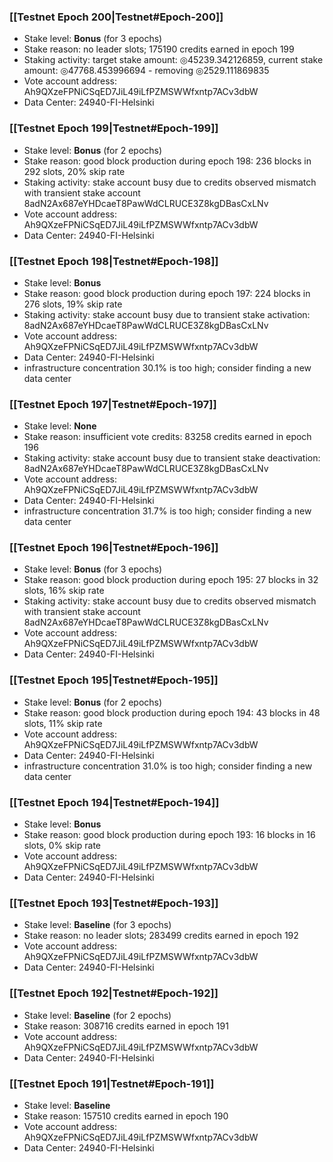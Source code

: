 ### [[Testnet Epoch 200|Testnet#Epoch-200]]
* Stake level: **Bonus** (for 3 epochs)
* Stake reason: no leader slots; 175190 credits earned in epoch 199
* Staking activity: target stake amount: ◎45239.342126859, current stake amount: ◎47768.453996694 - removing ◎2529.111869835
* Vote account address: Ah9QXzeFPNiCSqED7JiL49iLfPZMSWWfxntp7ACv3dbW
* Data Center: 24940-FI-Helsinki
### [[Testnet Epoch 199|Testnet#Epoch-199]]
* Stake level: **Bonus** (for 2 epochs)
* Stake reason: good block production during epoch 198: 236 blocks in 292 slots, 20% skip rate
* Staking activity: stake account busy due to credits observed mismatch with transient stake account 8adN2Ax687eYHDcaeT8PawWdCLRUCE3Z8kgDBasCxLNv
* Vote account address: Ah9QXzeFPNiCSqED7JiL49iLfPZMSWWfxntp7ACv3dbW
* Data Center: 24940-FI-Helsinki
### [[Testnet Epoch 198|Testnet#Epoch-198]]
* Stake level: **Bonus**
* Stake reason: good block production during epoch 197: 224 blocks in 276 slots, 19% skip rate
* Staking activity: stake account busy due to transient stake activation: 8adN2Ax687eYHDcaeT8PawWdCLRUCE3Z8kgDBasCxLNv
* Vote account address: Ah9QXzeFPNiCSqED7JiL49iLfPZMSWWfxntp7ACv3dbW
* Data Center: 24940-FI-Helsinki
* infrastructure concentration 30.1% is too high; consider finding a new data center
### [[Testnet Epoch 197|Testnet#Epoch-197]]
* Stake level: **None**
* Stake reason: insufficient vote credits: 83258 credits earned in epoch 196
* Staking activity: stake account busy due to transient stake deactivation: 8adN2Ax687eYHDcaeT8PawWdCLRUCE3Z8kgDBasCxLNv
* Vote account address: Ah9QXzeFPNiCSqED7JiL49iLfPZMSWWfxntp7ACv3dbW
* Data Center: 24940-FI-Helsinki
* infrastructure concentration 31.7% is too high; consider finding a new data center
### [[Testnet Epoch 196|Testnet#Epoch-196]]
* Stake level: **Bonus** (for 3 epochs)
* Stake reason: good block production during epoch 195: 27 blocks in 32 slots, 16% skip rate
* Staking activity: stake account busy due to credits observed mismatch with transient stake account 8adN2Ax687eYHDcaeT8PawWdCLRUCE3Z8kgDBasCxLNv
* Vote account address: Ah9QXzeFPNiCSqED7JiL49iLfPZMSWWfxntp7ACv3dbW
* Data Center: 24940-FI-Helsinki
### [[Testnet Epoch 195|Testnet#Epoch-195]]
* Stake level: **Bonus** (for 2 epochs)
* Stake reason: good block production during epoch 194: 43 blocks in 48 slots, 11% skip rate
* Vote account address: Ah9QXzeFPNiCSqED7JiL49iLfPZMSWWfxntp7ACv3dbW
* Data Center: 24940-FI-Helsinki
* infrastructure concentration 31.0% is too high; consider finding a new data center
### [[Testnet Epoch 194|Testnet#Epoch-194]]
* Stake level: **Bonus**
* Stake reason: good block production during epoch 193: 16 blocks in 16 slots, 0% skip rate
* Vote account address: Ah9QXzeFPNiCSqED7JiL49iLfPZMSWWfxntp7ACv3dbW
* Data Center: 24940-FI-Helsinki
### [[Testnet Epoch 193|Testnet#Epoch-193]]
* Stake level: **Baseline** (for 3 epochs)
* Stake reason: no leader slots; 283499 credits earned in epoch 192
* Vote account address: Ah9QXzeFPNiCSqED7JiL49iLfPZMSWWfxntp7ACv3dbW
* Data Center: 24940-FI-Helsinki
### [[Testnet Epoch 192|Testnet#Epoch-192]]
* Stake level: **Baseline** (for 2 epochs)
* Stake reason: 308716 credits earned in epoch 191
* Vote account address: Ah9QXzeFPNiCSqED7JiL49iLfPZMSWWfxntp7ACv3dbW
* Data Center: 24940-FI-Helsinki
### [[Testnet Epoch 191|Testnet#Epoch-191]]
* Stake level: **Baseline**
* Stake reason: 157510 credits earned in epoch 190
* Vote account address: Ah9QXzeFPNiCSqED7JiL49iLfPZMSWWfxntp7ACv3dbW
* Data Center: 24940-FI-Helsinki